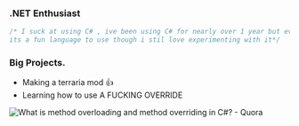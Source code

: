 ### .NET Enthusiast

```csharp
/* I suck at using C# , ive been using C# for nearly over 1 year but even with that i still have to use documentations and or help for nearly everything
its a fun language to use though i stil love experimenting with it*/
```
### Big Projects.

- Making a terraria mod 👍
- Learning how to use A FUCKING OVERRIDE
<img src="https://qph.cf2.quoracdn.net/main-qimg-cbdcbd92c37c17bf5d9a7913bbdcc848-pjlq" alt="What is method overloading and method overriding in C#? - Quora"/>

